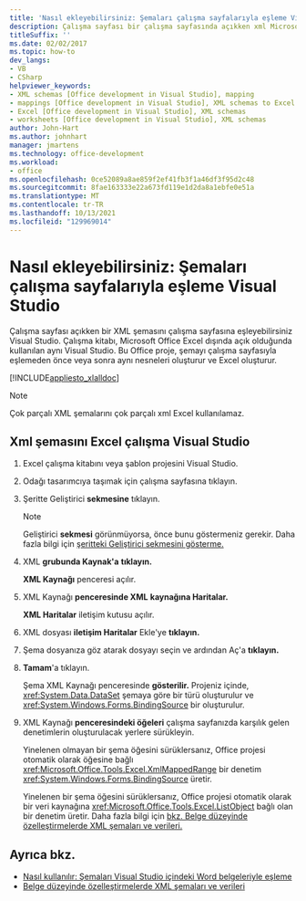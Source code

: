 ```yaml
---
title: 'Nasıl ekleyebilirsiniz: Şemaları çalışma sayfalarıyla eşleme Visual Studio'
description: Çalışma sayfası bir çalışma sayfasında açıkken xml Microsoft Office Excel çalışma sayfasına nasıl eşleyebilirsiniz Visual Studio.
titleSuffix: ''
ms.date: 02/02/2017
ms.topic: how-to
dev_langs:
- VB
- CSharp
helpviewer_keywords:
- XML schemas [Office development in Visual Studio], mapping
- mappings [Office development in Visual Studio], XML schemas to Excel worksheets
- Excel [Office development in Visual Studio], XML schemas
- worksheets [Office development in Visual Studio], XML schemas
author: John-Hart
ms.author: johnhart
manager: jmartens
ms.technology: office-development
ms.workload:
- office
ms.openlocfilehash: 0ce52089a8ae859f2ef41fb3f1a46df3f95d2c48
ms.sourcegitcommit: 8fae163333e22a673fd119e1d2da8a1ebfe0e51a
ms.translationtype: MT
ms.contentlocale: tr-TR
ms.lasthandoff: 10/13/2021
ms.locfileid: "129969014"
---
```

# <a name="how-to-map-schemas-to-worksheets-inside-visual-studio"></a>Nasıl ekleyebilirsiniz: Şemaları çalışma sayfalarıyla eşleme Visual Studio
  Çalışma sayfası açıkken bir XML şemasını çalışma sayfasına eşleyebilirsiniz Visual Studio. Çalışma kitabı, Microsoft Office Excel dışında açık olduğunda kullanılan aynı Visual Studio. Bu Office proje, şemayı çalışma sayfasıyla eşlemeden önce veya sonra aynı nesneleri oluşturur ve Excel oluşturur.

 [!INCLUDE[appliesto_xlalldoc](../vsto/includes/appliesto-xlalldoc-md.md)]

> [!NOTE]
> Çok parçalı XML şemalarını çok parçalı xml Excel kullanılamaz.

## <a name="to-map-an-xml-schema-to-an-excel-worksheet-in-visual-studio"></a>Xml şemasını Excel çalışma Visual Studio

1. Excel çalışma kitabını veya şablon projesini Visual Studio.

2. Odağı tasarımcıya taşımak için çalışma sayfasına tıklayın.

3. Şeritte Geliştirici **sekmesine** tıklayın.

    > [!NOTE]
    > Geliştirici **sekmesi** görünmüyorsa, önce bunu göstermeniz gerekir. Daha fazla bilgi için [şeritteki Geliştirici sekmesini gösterme.](../vsto/how-to-show-the-developer-tab-on-the-ribbon.md)

4. XML **grubunda Kaynak'a** **tıklayın.**

     **XML Kaynağı** penceresi açılır.

5. XML Kaynağı **penceresinde XML** **kaynağına Haritalar.**

     **XML Haritalar** iletişim kutusu açılır.

6. XML dosyası **iletişim Haritalar** Ekle'ye **tıklayın.**

7. Şema dosyanıza göz atarak dosyayı seçin ve ardından Aç'a **tıklayın.**

8. **Tamam**'a tıklayın.

     Şema XML Kaynağı penceresinde **gösterilir.** Projeniz içinde, <xref:System.Data.DataSet> şemaya göre bir türü oluşturulur ve <xref:System.Windows.Forms.BindingSource> bir oluşturulur.

9. XML Kaynağı **penceresindeki öğeleri** çalışma sayfanızda karşılık gelen denetimlerin oluşturulacak yerlere sürükleyin.

     Yinelenen olmayan bir şema öğesini sürüklersanız, Office projesi otomatik olarak öğesine bağlı <xref:Microsoft.Office.Tools.Excel.XmlMappedRange> bir denetim <xref:System.Windows.Forms.BindingSource> üretir.

     Yinelenen bir şema öğesini sürüklersanız, Office projesi otomatik olarak bir veri kaynağına <xref:Microsoft.Office.Tools.Excel.ListObject> bağlı olan bir denetim üretir. Daha fazla bilgi için [bkz. Belge düzeyinde özelleştirmelerde XML şemaları ve verileri.](../vsto/xml-schemas-and-data-in-document-level-customizations.md)

## <a name="see-also"></a>Ayrıca bkz.
- [Nasıl kullanılır: Şemaları Visual Studio içindeki Word belgeleriyle eşleme](../vsto/how-to-map-schemas-to-word-documents-inside-visual-studio.md)
- [Belge düzeyinde özelleştirmelerde XML şemaları ve verileri](../vsto/xml-schemas-and-data-in-document-level-customizations.md)
